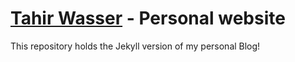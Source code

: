 # [Tahir Wasser](https://tahirwaseer.github.io) - Personal website

This repository holds the Jekyll version of my personal Blog!
